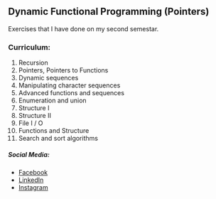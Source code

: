 ## Dynamic Functional Programming (Pointers)
Exercises that I have done on my second semestar.

### Curriculum:
1. Recursion
2. Pointers, Pointers to Functions
3. Dynamic sequences
4. Manipulating character sequences
5. Advanced functions and sequences
6. Enumeration and union
7. Structure I
8. Structure II
9. File I / O
10. Functions and Structure
11. Search and sort algorithms

##### Social Media:
- [Facebook](https://facebook.com/muhamedkarajic/)
- [LinkedIn](https://www.linkedin.com/in/muhamedkarajic/)
- [Instagram](https://www.instagram.com/muhamedkarajic/)
